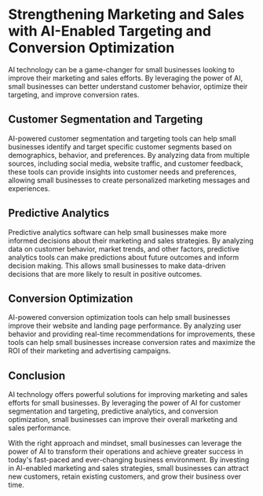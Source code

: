Strengthening Marketing and Sales with AI-Enabled Targeting and Conversion Optimization
===================================================================================================================================================

AI technology can be a game-changer for small businesses looking to improve their marketing and sales efforts. By leveraging the power of AI, small businesses can better understand customer behavior, optimize their targeting, and improve conversion rates.

Customer Segmentation and Targeting
-----------------------------------

AI-powered customer segmentation and targeting tools can help small businesses identify and target specific customer segments based on demographics, behavior, and preferences. By analyzing data from multiple sources, including social media, website traffic, and customer feedback, these tools can provide insights into customer needs and preferences, allowing small businesses to create personalized marketing messages and experiences.

Predictive Analytics
--------------------

Predictive analytics software can help small businesses make more informed decisions about their marketing and sales strategies. By analyzing data on customer behavior, market trends, and other factors, predictive analytics tools can make predictions about future outcomes and inform decision making. This allows small businesses to make data-driven decisions that are more likely to result in positive outcomes.

Conversion Optimization
-----------------------

AI-powered conversion optimization tools can help small businesses improve their website and landing page performance. By analyzing user behavior and providing real-time recommendations for improvements, these tools can help small businesses increase conversion rates and maximize the ROI of their marketing and advertising campaigns.

Conclusion
----------

AI technology offers powerful solutions for improving marketing and sales efforts for small businesses. By leveraging the power of AI for customer segmentation and targeting, predictive analytics, and conversion optimization, small businesses can improve their overall marketing and sales performance.

With the right approach and mindset, small businesses can leverage the power of AI to transform their operations and achieve greater success in today's fast-paced and ever-changing business environment. By investing in AI-enabled marketing and sales strategies, small businesses can attract new customers, retain existing customers, and grow their business over time.
